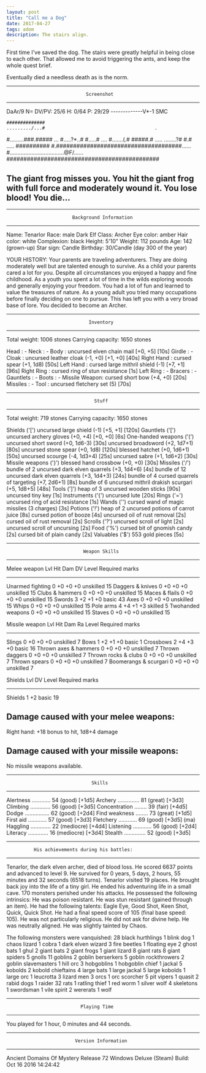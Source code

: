 ```yaml
---
layout: post
title: "Call me a Dog"
date: 2017-04-27
tags: adom
description: The stairs align. 
---
```


First time I've saved the dog. The stairs were greatly helpful in being close
to each other. That allowed me to avoid triggering the ants, and keep the whole
quest brief.

Eventually died a needless death as is the norm.

------------------------------------------------------------------------------
                                 Screenshot
------------------------------------------------------------------------------
DaAr/9  N= DV/PV: 25/6  H: 0/64      P: 29/29      -------------V*-1 SMC


    ##############
    ........./...#                                        .
   #.........###.#####                                    ...
   #.....?*..# #.....#                                    ....
   #.......(.# #####.#                                    .....
    ........?#     #.#                                    .....
    ##########     #.#####################################......
                   #...................................@F/......
                   #############################################


The giant frog misses you.
You hit the giant frog with full force and moderately wound it.
You lose blood!
You die...
------------------------------------------------------------------------------


----------------------------------------------------------------------------
                            Background Information
----------------------------------------------------------------------------

Name: Tenarlor            Race: male Dark Elf       Class: Archer
Eye color: amber          Hair color: white         Complexion: black
Height: 5'10"             Weight: 112 pounds
Age: 142 (grown-up)
Star sign: Candle         Birthday: 30/Candle (day 300 of the year)

YOUR HISTORY:
        Your parents are traveling adventurers. They are doing moderately
 well but are talented enough to survive.
        As a child your parents cared a lot for you. Despite all
 circumstances you enjoyed a happy and fine childhood.
        As a youth you spent a lot of time in the wilds exploring woods and
 generally enjoying your freedom. You had a lot of fun and learned to value
 the treasures of nature.
        As a young adult you tried many occupations before finally deciding
 on one to pursue. This has left you with a very broad base of lore.
        You decided to become an Archer.


----------------------------------------------------------------------------
                                  Inventory
----------------------------------------------------------------------------
Total weight: 1006 stones                Carrying capacity: 1650 stones

Head          : -
Neck          : -
Body          : uncursed elven chain mail [+0, +5]                    [10s]
Girdle        : -
Cloak         : uncursed leather cloak (-1, +0) [+1, +0]              [40s]
Right Hand    : cursed spear (+1, 1d8)                                [50s]
Left Hand     : cursed large mithril shield (-1) [+7, +1]             [96s]
Right Ring    : cursed ring of stun resistance                         [1s]
Left Ring     : -
Bracers       : -
Gauntlets     : -
Boots         : -
Missile Weapon: cursed short bow (+4, +0)                             [20s]
Missiles      : -
Tool          : uncursed fletchery set (5)                            [70s]


----------------------------------------------------------------------------
                                    Stuff
----------------------------------------------------------------------------

Total weight: 719 stones   Carrying capacity: 1650 stones

Shields ('[')
   uncursed large shield (-1) [+5, +1]                               [120s]
Gauntlets ('[')
   uncursed archery gloves (+0, +4) [+0, +0]                           [6s]
One-handed weapons ('(')
   uncursed short sword (+0, 1d6-3)                                   [30s]
   uncursed broadsword (+2, 1d7+1)                                    [80s]
   uncursed stone spear (+0, 1d8)                                    [120s]
   blessed hatchet (+0, 1d6+1)                                        [50s]
   uncursed scourge (-4, 1d3+4)                                       [25s]
   uncursed sabre (+1, 1d6+2)                                         [30s]
Missile weapons ('}')
   blessed hand crossbow (+0, +0)                                     [30s]
Missiles ('/')
   bundle of 2 uncursed dark elven quarrels (+3, 1d4+6)                [4s]
   bundle of 12 uncursed dark elven quarrels (+3, 1d4+3)              [24s]
   bundle of 4 cursed quarrels of targeting (+7, 2d6+1)                [8s]
   bundle of 6 uncursed mithril drakish scurgari (+5, 1d8+5)          [48s]
Tools (']')
   heap of 3 uncursed wooden sticks                                   [90s]
   uncursed tiny key                                                   [1s]
Instruments ('{')
   uncursed lute                                                      [20s]
Rings ('=')
   uncursed ring of acid resistance                                    [1s]
Wands ('\')
   cursed wand of magic missiles (3 charges)                           [3s]
Potions ('!')
   heap of 2 uncursed potions of carrot juice                          [8s]
   cursed potion of booze                                              [4s]
   uncursed oil of rust removal                                        [2s]
   cursed oil of rust removal                                          [2s]
Scrolls ('?')
   uncursed scroll of light                                            [2s]
   uncursed scroll of uncursing                                        [2s]
Food ('%')
   cursed bit of gnomish candy                                         [2s]
   cursed bit of plain candy                                           [2s]
Valuables ('$')
   553 gold pieces                                                     [5s]


----------------------------------------------------------------------------
                                Weapon Skills
----------------------------------------------------------------------------

Melee weapon           Lvl   Hit   Dam   DV   Level          Required marks
---------------------  ---   ---   ---   --   -------------  --------------
Unarmed fighting         0    +0    +0   +0   unskilled            15
Daggers & knives         0    +0    +0   +0   unskilled            15
Clubs & hammers          0    +0    +0   +0   unskilled            15
Maces & flails           0    +0    +0   +0   unskilled            15
Swords                   3    +2    +1   +0   basic                43
Axes                     0    +0    +0   +0   unskilled            15
Whips                    0    +0    +0   +0   unskilled            15
Pole arms                4    +4    +1   +3   skilled              5
Twohanded weapons        0    +0    +0   +0   unskilled            15
Staves                   0    +0    +0   +0   unskilled            15

Missile weapon         Lvl   Hit   Dam   Ra   Level          Required marks

---------------------  ---   ---   ---   --   -------------  --------------
Slings                   0    +0    +0   +0   unskilled            7
Bows                     1    +2    +1   +0   basic                1
Crossbows                2    +4    +3   +0   basic                16
Thrown axes & hammers    0    +0    +0   +0   unskilled            7
Thrown daggers           0    +0    +0   +0   unskilled            7
Thrown rocks & clubs     0    +0    +0   +0   unskilled            7
Thrown spears            0    +0    +0   +0   unskilled            7
Boomerangs & scurgari    0    +0    +0   +0   unskilled            7

Shields                Lvl   DV               Level          Required marks

---------------------  ---   ---              -------------  --------------
Shields                  1    +2              basic                19

Damage caused with your melee weapons:
--------------------------------------
Right hand: +18 bonus to hit, 1d8+4 damage

Damage caused with your missile weapons:
----------------------------------------
No missile weapons available.




----------------------------------------------------------------------------
                                   Skills
----------------------------------------------------------------------------

  Alertness ............ 54    (good)         [+1d5]
  Archery .............. 81    (great)        [+3d3]
  Climbing ............. 56    (good)         [+3d5]
  Concentration ........ 39    (fair)         [+4d5]
  Dodge ................ 62    (good)         [+2d4]
  Find weakness ........ 73    (great)        [+1d5]
  First aid ............ 57    (good)         [+3d3]
  Fletchery ............ 69    (good)         [+3d5] (ma)
  Haggling ............. 22    (mediocre)     [+4d4]
  Listening ............ 56    (good)         [+2d4]
  Literacy ............. 16    (mediocre)     [+3d4]
  Stealth .............. 52    (good)         [+3d5]







----------------------------------------------------------------------------
              His achievements during his battles:
----------------------------------------------------------------------------

Tenarlor, the dark elven archer, died of blood loss.
He scored 6637 points and advanced to level 9.
He survived for 0 years, 5 days, 2 hours, 55 minutes and 32 seconds (6518
turns).
Tenarlor visited 19 places.
He brought back joy into the life of a tiny girl.
He ended his adventuring life in a small cave.
170 monsters perished under his attacks.
He possessed the following intrinsics:
  He was poison resistant.
  He was stun resistant (gained through an item).
He had the following talents: Eagle Eye, Good Shot, Keen Shot, Quick, Quick
Shot.
He had a final speed score of 105 (final base speed: 105).
He was not particularly religious.
He did not ask for divine help.
He was neutrally aligned.
He was slightly tainted by Chaos.

The following monsters were vanquished:
     28 black hurthlings
      1 blink dog
      1 chaos lizard
      1 cobra
      1 dark elven wizard
      3 fire beetles
      1 floating eye
      2 ghost bats
      1 ghul
      2 giant bats
      2 giant frogs
      1 giant lizard
      8 giant rats
      8 giant spiders
      5 gnolls
     11 goblins
      2 goblin berserkers
      5 goblin rockthrowers
      2 goblin slavemasters
      1 hill orc
      3 hobgoblins
      1 hobgoblin chief
      1 jackal
      5 kobolds
      2 kobold chieftains
      4 large bats
      1 large jackal
      5 large kobolds
      1 large orc
      1 leucrotta
      3 lizard men
      3 orcs
      1 orc scorcher
      5 pit vipers
      1 quasit
      2 rabid dogs
      1 raider
     32 rats
      1 ratling thief
      1 red worm
      1 silver wolf
      4 skeletons
      1 swordsman
      1 vile spirit
      2 wererats
      1 wolf


----------------------------------------------------------------------------
                               Playing Time
----------------------------------------------------------------------------

You played for 1 hour, 0 minutes and 44 seconds.


----------------------------------------------------------------------------
                             Version Information
----------------------------------------------------------------------------

Ancient Domains Of Mystery
Release 72
Windows Deluxe (Steam) Build: Oct 16 2016 14:24:42
